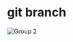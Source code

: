 # git branch
![Group 2](https://user-images.githubusercontent.com/23219981/190289696-68c0695a-0ae0-4bd7-8fe9-bb2761d094cf.jpg)
